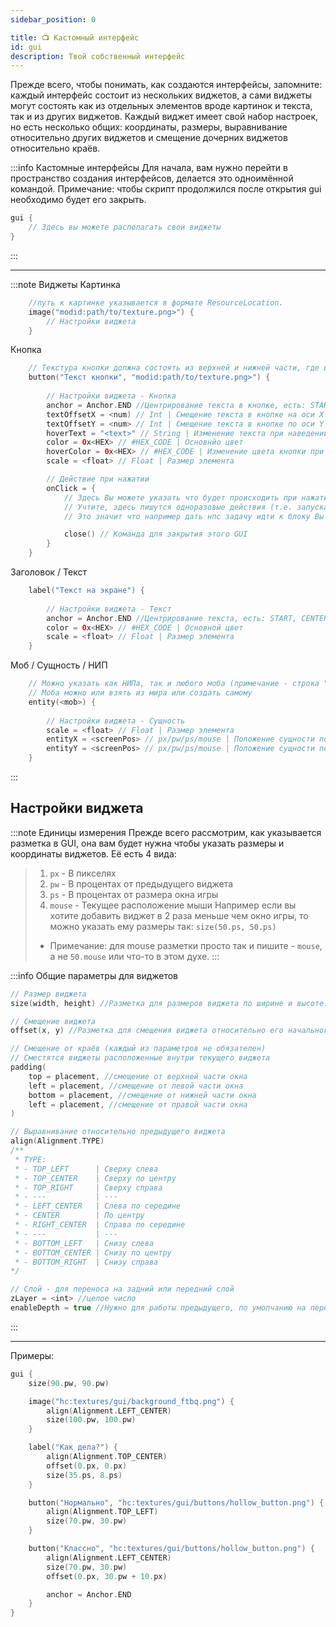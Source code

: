 ```yaml
---
sidebar_position: 0

title: 📺 Кастомный интерфейс
id: gui
description: Твой собственный интерфейс
---
```


Прежде всего, чтобы понимать, как создаются интерфейсы, запомните: каждый интерфейс состоит из нескольких виджетов, а сами виджеты могут состоять как из отдельных элементов вроде картинок и текста, так и из других виджетов.
Каждый виджет имеет свой набор настроек, но есть несколько общих: координаты, размеры, выравнивание относительно других виджетов и смещение дочерних виджетов относительно краёв.

:::info  Кастомные интерфейсы
Для начала, вам нужно перейти в пространство создания интерфейсов, делается это одноимённой командой.
Примечание: чтобы скрипт продолжился после открытия gui необходимо будет его закрыть.
```kts
gui {
    // Здесь вы можете располагать свои виджеты
}
```
:::

---

:::note Виджеты
Картинка
```kts
    //путь к картинке указывается в формате ResourceLocation.
    image("modid:path/to/texture.png>") {
        // Настройки виджета
    }
```
Кнопка
```kts
    // Текстура кнопки должна состоять из верхней и нижней части, где верхняя - обычная кнопка, нижняя - нажатая кнопка.
    button("Текст кнопки", "modid:path/to/texture.png>") {
        
        // Настройки виджета - Кнопка
        anchor = Anchor.END //Центрирование текста в кнопке, есть: START, CENTER, END
        textOffsetX = <num) // Int | Смещение текста в кнопке на оси X
        textOffsetY = <num> // Int | Смещение текста в кнопке по оси Y
        hoverText = "<text>" // String | Изменение текста при наведении курсором
        color = 0x<HEX> // #HEX_CODE | Основнйо цвет
        hoverColor = 0x<HEX> // #HEX_CODE | Изменение цвета кнопки при наведении курсором
        scale = <float> // Float | Размер элемента

        // Действие при нажатии
        onClick = {
            // Здесь Вы можете указать что будет происходить при нажатии.
            // Учтите, здесь пишутся одноразовые действия (т.е. запускаемые на этапе выполнения скрипта, как например в функции next { ... })
            // Это значит что например дать нпс задачу идти к блоку Вы тут не сможете, но поменять значение переменной - вполне возможно

            close() // Команда для закрытия этого GUI
        }
    }
```
Заголовок / Текст
```kts
    label("Текст на экране") {
        
        // Настройки виджета - Текст
        anchor = Anchor.END //Центрирование текста, есть: START, CENTER, END
        color = 0x<HEX> // #HEX_CODE | Основной цвет
        scale = <float> // Float | Размер элемента
    }
```
Моб / Сущность / НИП
```kts
    // Можно указать как НИПа, так и любого моба (примечание - строка "minecraft:zombie", это не моб, это строка!)
    // Моба можно или взять из мира или создать самому
    entity(<mob>) {
        
        // Настройки виджета - Сущность
        scale = <float> // Float | Размер элемента
        entityX = <screenPos> // px/pw/ps/mouse | Положение сущности по оси X
        entityY = <screenPos> // px/pw/ps/mouse | Положение сущности по оси Y
    }
```
:::

## Настройки виджета

:::note Единицы измерения
Прежде всего рассмотрим, как указывается разметка в GUI, она вам будет нужна чтобы указать размеры и координаты виджетов.
Её есть 4 вида:
> 1) `px` - В пикселях
> 2) `pw` - В процентах от предыдущего виджета
> 3) `ps` - В процентах от размера окна игры
> 4) `mouse` - Текущее расположение мыши
> Например если вы хотите добавить виджет в 2 раза меньше чем окно игры, то можно указать ему размеры так: `size(50.ps, 50.ps)`
> - Примечание: для mouse разметки просто так и пишите - `mouse`, а не `50.mouse` или что-то в этом духе.
:::

:::info Общие параметры для виджетов
```kts
// Размер виджета
size(width, height) //Разметка для размеров виджета по ширине и высоте.

// Смещение виджета
offset(x, y) //Разметка для смещения виджета относительно его начального положения по x и y.

// Смещение от краёв (каждый из параметров не обязателен)
// Сместятся виджеты расположенные внутри текущего виджета
padding(
    top = placement, //смещение от верхней части окна
    left = placement, //смещение от левой части окна
    bottom = placement, //смещение от нижней части окна
    left = placement, //смещение от правой части окна
)

// Выравнивание относительно предыдущего виджета
align(Alignment.TYPE)
/**
 * TYPE:
 * - TOP_LEFT      | Сверху слева
 * - TOP_CENTER    | Сверху по центру
 * - TOP_RIGHT     | Сверху справа
 * - ---           | ---
 * - LEFT_CENTER   | Слева по середине
 * - CENTER        | По центру
 * - RIGHT_CENTER  | Справа по середине
 * - ---           | ---
 * - BOTTOM_LEFT   | Снизу слева
 * - BOTTOM_CENTER | Снизу по центру
 * - BOTTOM_RIGHT  | Снизу справа
*/

// Слой - для переноса на задний или передний слой
zLayer = <int> //целое число
enableDepth = true //Нужно для работы предыдущего, по умолчанию на переднем плане рисуется то, что рисовалось последним, если включить глубину, тогда будет работать и zLayer.
```
:::

---

Примеры:
```kts
gui {
    size(90.pw, 90.pw)

    image("hc:textures/gui/background_ftbq.png") {
        align(Alignment.LEFT_CENTER)
        size(100.pw, 100.pw)
    }

    label("Как дела?") {
        align(Alignment.TOP_CENTER)
        offset(0.px, 0.px)
        size(35.ps, 8.ps)
    }

    button("Нормально", "hc:textures/gui/buttons/hollow_button.png") {
        align(Alignment.TOP_LEFT)
        size(70.pw, 30.pw)
    }

    button("Классно", "hc:textures/gui/buttons/hollow_button.png") {
        align(Alignment.LEFT_CENTER)
        size(70.pw, 30.pw)
        offset(0.px, 30.pw + 10.px)

        anchor = Anchor.END
    }
}
```
